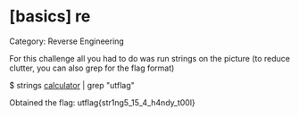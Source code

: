# [basics] re
Category: Reverse Engineering

For this challenge all you had to do was run strings on the picture (to reduce clutter, you can also grep for the flag format)

$ strings [calculator](assets/calculator) | grep "utflag"

Obtained the flag: utflag{str1ng5_15_4_h4ndy_t00l}
